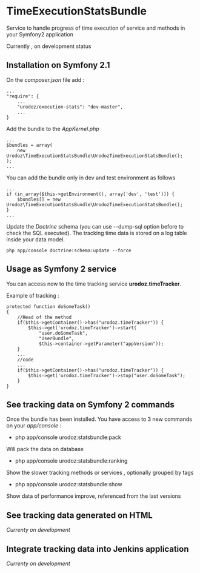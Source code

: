 TimeExecutionStatsBundle
========================

Service to handle progress of time execution of service and methods in your Symfony2 application

Currently , on development status

Installation on Symfony 2.1
---------------------------

On the *composer.json* file add :

    ...
    "require": {
        ...
        "urodoz/execution-stats": "dev-master",
        ...
    }

Add the bundle to the *AppKernel.php*

    ...
    $bundles = array(
        new Urodoz\TimeExecutionStatsBundle\UrodozTimeExecutionStatsBundle();
    );
    ...
    
You can add the bundle only in dev and test environment as follows

    ...
    if (in_array($this->getEnvironment(), array('dev', 'test'))) {
        $bundles[] = new Urodoz\TimeExecutionStatsBundle\UrodozTimeExecutionStatsBundle();
    }
    ...
    
Update the *Doctrine* schema (you can use --dump-sql option before to check the SQL executed). The tracking time data is stored on a log table inside your data model.

    php app/console doctrine:schema:update --force
    
Usage as Symfony 2 service
--------------------------

You can access now to the time tracking service **urodoz.timeTracker**. 

Example of tracking :

    protected function doSomeTask()
    {
        //Head of the method
        if($this->getContainer()->has("urodoz.timeTracker")) {
            $this->get('urodoz.timeTracker')->start(
                "user.doSomeTask",
                "UserBundle",
                $this->container->getParameter("appVersion"));
        }
        ...
        //code
        ...
        if($this->getContainer()->has("urodoz.timeTracker")) {
            $this->get('urodoz.timeTracker')->stop("user.doSomeTask");
        }
    }

See tracking data on Symfony 2 commands
---------------------------------

Once the bundle has been installed. You have access to 3 new commands on your *app/console* :

* php app/console urodoz:statsbundle:pack

Will pack the data on database

* php app/console urodoz:statsbundle:ranking

Show the slower tracking methods or services , optionally grouped by tags

* php app/console urodoz:statsbundle:show

Show data of performance improve, referenced from the last versions

See tracking data generated on HTML
-----------------------------------

*Currenty on development*

Integrate tracking data into Jenkins application
------------------------------------------------

*Currenty on development*
